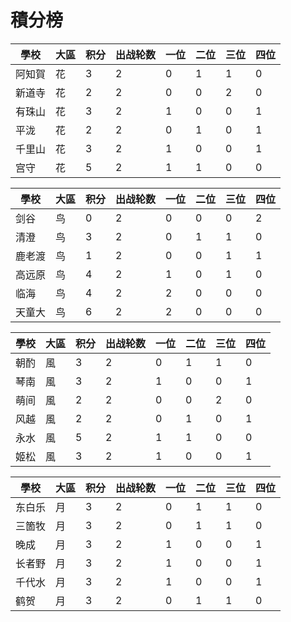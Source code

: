 # 積分榜


|學校|大區|积分|出战轮数|一位|二位|三位|四位|
|----|----|--|-|-|-|-|-|
|阿知賀|花|3|2|0|1|1|0|
|新道寺|花|2|2|0|0|2|0|
|有珠山|花|3|2|1|0|0|1|
|平泷|花|2|2|0|1|0|1|
|千里山|花|3|2|1|0|0|1|
|宫守|花|5|2|1|1|0|0|


|學校|大區|积分|出战轮数|一位|二位|三位|四位|
|----|----|--|-|-|-|-|-|
|剑谷|鸟|0|2|0|0|0|2|
|清澄|鸟|3|2|0|1|1|0|
|鹿老渡|鸟|1|2|0|0|1|1|
|高远原|鸟|4|2|1|0|1|0|
|临海|鸟|4|2|2|0|0|0|
|天童大|鸟|6|2|2|0|0|0|


|學校|大區|积分|出战轮数|一位|二位|三位|四位|
|----|----|--|-|-|-|-|-|
|朝酌|風|3|2|0|1|1|0|
|琴南|風|3|2|1|0|0|1|
|萌间|風|2|2|0|0|2|0|
|风越|風|2|2|0|1|0|1|
|永水|風|5|2|1|1|0|0|
|姬松|風|3|2|1|0|0|1|


|學校|大區|积分|出战轮数|一位|二位|三位|四位|
|----|----|-|-|-|--|-|-|
|东白乐|月|3|2|0|1|1|0|
|三箇牧|月|3|2|0|1|1|0|
|晚成|月|3|2|1|0|0|1|
|长者野|月|3|2|1|0|0|1|
|千代水|月|3|2|1|0|0|1|
|鹤贺|月|3|2|0|1|1|0|
